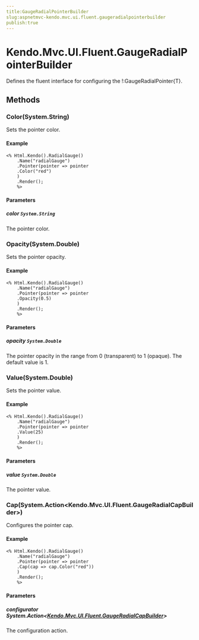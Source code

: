```yaml
---
title:GaugeRadialPointerBuilder
slug:aspnetmvc-kendo.mvc.ui.fluent.gaugeradialpointerbuilder
publish:true
---
```


# Kendo.Mvc.UI.Fluent.GaugeRadialPointerBuilder

Defines the fluent interface for configuring the !:GaugeRadialPointer{T}.

## Methods

### Color(System.String)
Sets the pointer color.

#### Example
    <% Html.Kendo().RadialGauge()
        .Name("radialGauge")
        .Pointer(pointer => pointer
        .Color("red")
        )
        .Render();
        %>

#### Parameters

##### color `System.String`
The pointer color.

### Opacity(System.Double)
Sets the pointer opacity.

#### Example
    <% Html.Kendo().RadialGauge()
        .Name("radialGauge")
        .Pointer(pointer => pointer
        .Opacity(0.5)
        )
        .Render();
        %>

#### Parameters

##### opacity `System.Double`
The pointer opacity in the range from 0 (transparent) to 1 (opaque).
            The default value is 1.

### Value(System.Double)
Sets the pointer value.

#### Example
    <% Html.Kendo().RadialGauge()
        .Name("radialGauge")
        .Pointer(pointer => pointer
        .Value(25)
        )
        .Render();
        %>

#### Parameters

##### value `System.Double`
The pointer value.

### Cap(System.Action\<Kendo.Mvc.UI.Fluent.GaugeRadialCapBuilder\>)
Configures the pointer cap.

#### Example
    <% Html.Kendo().RadialGauge()
        .Name("radialGauge")
        .Pointer(pointer => pointer
        .Cap(cap => cap.Color("red"))
        )
        .Render();
        %>

#### Parameters

##### configurator System.Action\<[Kendo.Mvc.UI.Fluent.GaugeRadialCapBuilder](/api/wrappers/aspnet-mvc/Kendo.Mvc.UI.Fluent/GaugeRadialCapBuilder)\>
The configuration action.